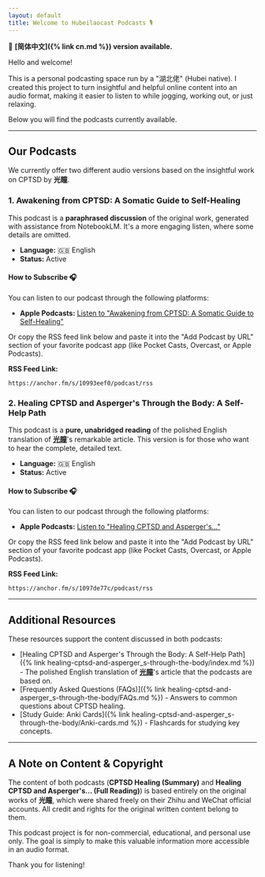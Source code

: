 ```yaml
---
layout: default
title: Welcome to Hubeilaocast Podcasts 🎙️
---
```


📖 **[简体中文]({% link cn.md %}) version available.**  

Hello and welcome!

This is a personal podcasting space run by a "湖北佬" (Hubei native). I created this project to turn insightful and helpful online content into an audio format, making it easier to listen to while jogging, working out, or just relaxing.

Below you will find the podcasts currently available.

---

## Our Podcasts

We currently offer two different audio versions based on the insightful work on CPTSD by **光瞳**.

### 1. Awakening from CPTSD: A Somatic Guide to Self-Healing

This podcast is a **paraphrased discussion** of the original work, generated with assistance from NotebookLM. It's a more engaging listen, where some details are omitted.

* **Language:** 🇬🇧 English
* **Status:** Active

#### **How to Subscribe 🎧**

You can listen to our podcast through the following platforms:

* **Apple Podcasts:** [Listen to "Awakening from CPTSD: A Somatic Guide to Self-Healing"](https://podcasts.apple.com/us/podcast/the-warriors-disgrace/id1841136686)

Or copy the RSS feed link below and paste it into the "Add Podcast by URL" section of your favorite podcast app (like Pocket Casts, Overcast, or Apple Podcasts).

**RSS Feed Link:**

```
https://anchor.fm/s/10993eef0/podcast/rss
```

### 2. Healing CPTSD and Asperger's Through the Body: A Self-Help Path

This podcast is a **pure, unabridged reading** of the polished English translation of **[光瞳](https://www.zhihu.com/people/alexcma)**'s remarkable article. This version is for those who want to hear the complete, detailed text.

* **Language:** 🇬🇧 English
* **Status:** Active

#### **How to Subscribe 🎧**

You can listen to our podcast through the following platforms:

* **Apple Podcasts:** [Listen to "Healing CPTSD and Asperger's..."](https://podcasts.apple.com/us/podcast/healing-cptsd-and-aspergers-through-the-body-a-self-help-path/id1840649193)

Or copy the RSS feed link below and paste it into the "Add Podcast by URL" section of your favorite podcast app (like Pocket Casts, Overcast, or Apple Podcasts).

**RSS Feed Link:**

```
https://anchor.fm/s/1097de77c/podcast/rss
```

---

## Additional Resources

These resources support the content discussed in both podcasts:

* [Healing CPTSD and Asperger's Through the Body: A Self-Help Path]({% link healing-cptsd-and-asperger_s-through-the-body/index.md %}) - The polished English translation of **[光瞳](https://www.zhihu.com/people/alexcma)**'s article that the podcasts are based on.
* [Frequently Asked Questions (FAQs)]({% link healing-cptsd-and-asperger_s-through-the-body/FAQs.md %}) - Answers to common questions about CPTSD healing.
* [Study Guide: Anki Cards]({% link healing-cptsd-and-asperger_s-through-the-body/Anki-cards.md %}) - Flashcards for studying key concepts.

---

## A Note on Content & Copyright

The content of both podcasts (**CPTSD Healing (Summary)** and **Healing CPTSD and Asperger's... (Full Reading)**) is based entirely on the original works of **光瞳**, which were shared freely on their Zhihu and WeChat official accounts. All credit and rights for the original written content belong to them.

This podcast project is for non-commercial, educational, and personal use only. The goal is simply to make this valuable information more accessible in an audio format.

Thank you for listening!